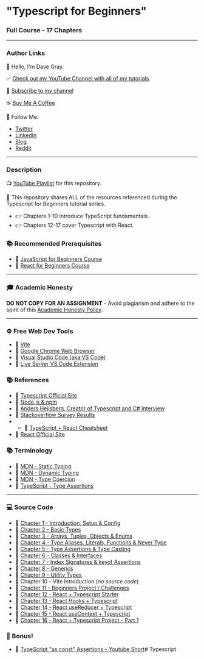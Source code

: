 # "Typescript for Beginners"

### Full Course - 17 Chapters

---

### Author Links

👋 Hello, I'm Dave Gray.

✅ [Check out my YouTube Channel with all of my tutorials](https://www.youtube.com/DaveGrayTeachesCode).

🚩 [Subscribe to my channel](https://bit.ly/3nGHmNn)

☕ [Buy Me A Coffee](https://buymeacoffee.com/DaveGray)

🚀 Follow Me:

- [Twitter](https://twitter.com/yesdavidgray)
- [LinkedIn](https://www.linkedin.com/in/davidagray/)
- [Blog](https://yesdavidgray.com)
- [Reddit](https://www.reddit.com/user/DaveOnEleven)

---

### Description

📺 [YouTube Playlist](https://www.youtube.com/playlist?list=PL0Zuz27SZ-6NS8GXt5nPrcYpust89zq_b) for this repository.

🚀 This repository shares ALL of the resources referenced during the Typescript for Beginners tutorial series.

- 👉 Chapters 1-10 introduce TypeScript fundamentals. 
- 👉 Chapters 12-17 cover Typescript with React. 

### 📚 Recommended Prerequisites
- 🔗 [JavaScript for Beginners Course](https://youtu.be/EfAl9bwzVZk)
- 🔗 [React for Beginners Course](https://youtu.be/RVFAyFWO4go)

---

### 🎓 Academic Honesty

**DO NOT COPY FOR AN ASSIGNMENT** - Avoid plagiarism and adhere to the spirit of this [Academic Honesty Policy](https://www.freecodecamp.org/news/academic-honesty-policy/).

---

### ⚙ Free Web Dev Tools
- 🔗 [Vite](https://vitejs.dev/)
- 🔗 [Google Chrome Web Browser](https://google.com/chrome/)
- 🔗 [Visual Studio Code (aka VS Code)](https://code.visualstudio.com/)
- 🔗 [Live Server VS Code Extension](https://marketplace.visualstudio.com/items?itemName=ritwickdey.LiveServer)

### 📚 References
- 🔗 [Typescript Official Site](https://www.typescriptlang.org/)
- 🔗 [Node.js & npm](https://nodejs.org/)
- 🔗 [Anders Hejlsberg, Creator of Typescript and C# Interview](https://dev.to/destrodevshow/typescript-and-c-both-created-by-the-same-person-named-anders-hejlsberg-42g4)
- 🔗 [Stackoverflow Survey Results](https://survey.stackoverflow.co/2022/#technology-most-popular-technologies)
- - 🔗 [TypeScript + React Cheatsheet](https://github.com/typescript-cheatsheets/react)
- 🔗 [React Official Site](https://reactjs.org/)
  
### 📚 Terminology
- 🔗 [MDN - Static Typing](https://developer.mozilla.org/en-US/docs/Glossary/Static_typing)
- 🔗 [MDN - Dynamic Typing](https://developer.mozilla.org/en-US/docs/Glossary/Dynamic_typing)
- 🔗 [MDN - Type Coercion](https://developer.mozilla.org/en-US/docs/Glossary/Type_coercion)
- 🔗 [TypeScript - Type Assertions](https://www.typescriptlang.org/docs/handbook/2/everyday-types.html#type-assertions)

---

### 💻 Source Code

- 🔗 [Chapter 1 - Introduction, Setup & Config](https://github.com/gitdagray/typescript-course/tree/main/lesson01)
- 🔗 [Chapter 2 - Basic Types](https://github.com/gitdagray/typescript-course/tree/main/lesson02)
- 🔗 [Chapter 3 - Arrays, Tuples, Objects & Enums](https://github.com/gitdagray/typescript-course/tree/main/lesson03)
- 🔗 [Chapter 4 - Type Aliases, Literals, Functions & Never Type](https://github.com/gitdagray/typescript-course/tree/main/lesson04)
- 🔗 [Chapter 5 - Type Assertions & Type Casting](https://github.com/gitdagray/typescript-course/tree/main/lesson05)
- 🔗 [Chapter 6 - Classes & Interfaces](https://github.com/gitdagray/typescript-course/tree/main/lesson06)
- 🔗 [Chapter 7 - Index Signatures & keyof Assertions](https://github.com/gitdagray/typescript-course/tree/main/lesson07)
- 🔗 [Chapter 8 - Generics](https://github.com/gitdagray/typescript-course/tree/main/lesson08)
- 🔗 [Chapter 9 - Utility Types](https://github.com/gitdagray/typescript-course/tree/main/lesson09)
- 🔗 Chapter 10 - Vite Introduction (_no source code_)
- 🔗 [Chapter 11 - Beginners Project / Challenges](https://github.com/gitdagray/typescript-course/tree/main/lesson11)
- 🔗 [Chapter 12 - React + Typescript Starter](https://github.com/gitdagray/typescript-course/tree/main/lesson12)
- 🔗 [Chapter 13 - React Hooks + Typescript](https://github.com/gitdagray/typescript-course/tree/main/lesson13)
- 🔗 [Chapter 14 - React useReducer + Typescript](https://github.com/gitdagray/typescript-course/tree/main/lesson14)
- 🔗 [Chapter 15 - React useContext + Typescript](https://github.com/gitdagray/typescript-course/tree/main/lesson15)
- 🔗 [Chapter 16 - React + Typescript Project - Part 1](https://github.com/gitdagray/typescript-course/tree/main/lesson16)


### 🎉 Bonus!
- 🔗 [TypeScript "as const" Assertions - Youtube Short](https://youtube.com/shorts/jEuIp5NU3TU)# Typescript
